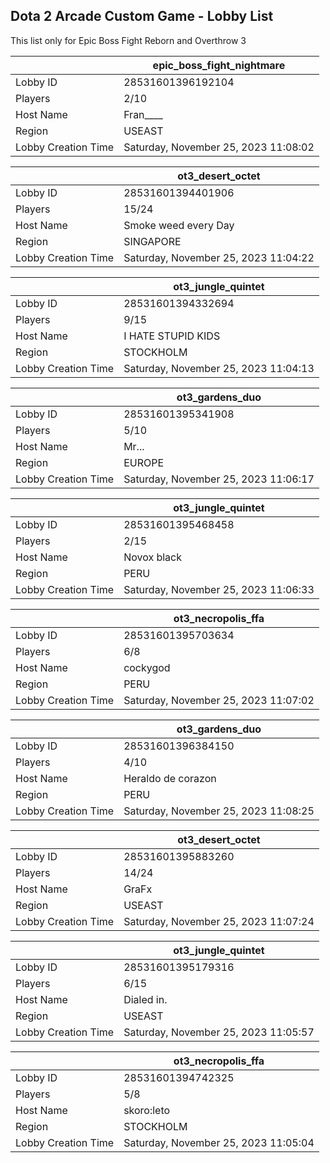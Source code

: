 ## Dota 2 Arcade Custom Game - Lobby List

This list only for Epic Boss Fight Reborn and Overthrow 3

|  | epic_boss_fight_nightmare |
| ------ | ------ |
| Lobby ID | 28531601396192104 |
| Players | 2/10 |
| Host Name | Fran____ |
| Region | USEAST |
| Lobby Creation Time | Saturday, November 25, 2023 11:08:02 |


|  | ot3_desert_octet |
| ------ | ------ |
| Lobby ID | 28531601394401906 |
| Players | 15/24 |
| Host Name | Smoke weed every Day |
| Region | SINGAPORE |
| Lobby Creation Time | Saturday, November 25, 2023 11:04:22 |


|  | ot3_jungle_quintet |
| ------ | ------ |
| Lobby ID | 28531601394332694 |
| Players | 9/15 |
| Host Name | I HATE STUPID KIDS |
| Region | STOCKHOLM |
| Lobby Creation Time | Saturday, November 25, 2023 11:04:13 |


|  | ot3_gardens_duo |
| ------ | ------ |
| Lobby ID | 28531601395341908 |
| Players | 5/10 |
| Host Name | Mr... |
| Region | EUROPE |
| Lobby Creation Time | Saturday, November 25, 2023 11:06:17 |


|  | ot3_jungle_quintet |
| ------ | ------ |
| Lobby ID | 28531601395468458 |
| Players | 2/15 |
| Host Name | Novox black |
| Region | PERU |
| Lobby Creation Time | Saturday, November 25, 2023 11:06:33 |


|  | ot3_necropolis_ffa |
| ------ | ------ |
| Lobby ID | 28531601395703634 |
| Players | 6/8 |
| Host Name | cockygod |
| Region | PERU |
| Lobby Creation Time | Saturday, November 25, 2023 11:07:02 |


|  | ot3_gardens_duo |
| ------ | ------ |
| Lobby ID | 28531601396384150 |
| Players | 4/10 |
| Host Name | Heraldo de corazon |
| Region | PERU |
| Lobby Creation Time | Saturday, November 25, 2023 11:08:25 |


|  | ot3_desert_octet |
| ------ | ------ |
| Lobby ID | 28531601395883260 |
| Players | 14/24 |
| Host Name | GraFx |
| Region | USEAST |
| Lobby Creation Time | Saturday, November 25, 2023 11:07:24 |


|  | ot3_jungle_quintet |
| ------ | ------ |
| Lobby ID | 28531601395179316 |
| Players | 6/15 |
| Host Name | Dialed in. |
| Region | USEAST |
| Lobby Creation Time | Saturday, November 25, 2023 11:05:57 |


|  | ot3_necropolis_ffa |
| ------ | ------ |
| Lobby ID | 28531601394742325 |
| Players | 5/8 |
| Host Name | skoro:leto |
| Region | STOCKHOLM |
| Lobby Creation Time | Saturday, November 25, 2023 11:05:04 |


